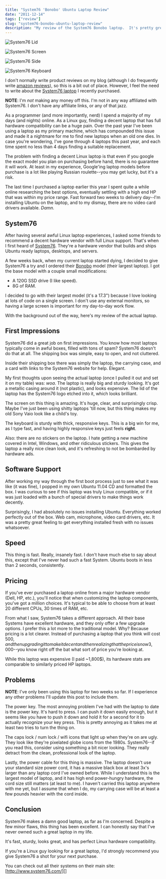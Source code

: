 ```yaml
---
title: "System76 'Bonobo' Ubuntu Laptop Review"
date: "2011-12-14"
tags: ["review"]
slug: "system76-bonobo-ubuntu-laptop-review"
description: "My review of the System76 Bonobo laptop.  It's pretty great, I'd recommend it for any developers who love Linux as much as I do."
---
```



![System76 Lid][]

![System76 Screen][]

![System76 Side][]

![System76 Keyboard][]


I don't normally write product reviews on my blog (although I do frequently
write [amazon reviews][]), so this is a bit out of place.  However, I feel the
need to write about the [System76 laptop][] I recently purchased.

**NOTE**: I'm *not* making any money off this.  I'm not in any way affiliated
with System76.  I don't have any affiliate links, or any of that jazz.

As a programmer (and more importantly, nerd) I spend a majority of my days (and
nights) online.  As a Linux guy, finding a decent laptop that has full hardware
compatibility can be a huge pain.  Over the past year I've been using a laptop
as my primary machine, which has compounded this issue and made it a nightmare
for me to find new laptops when an old one dies.  In case you're wondering,
I've gone through 4 laptops this past year, and each time spent no less than 4
days finding a suitable replacement.

The problem with finding a decent Linux laptop is that even if you google the
exact model you plan on purchasing before hand, there is no guarantee it will
work.  At least in my experience, Google'ing laptop models before purchase is a
lot like playing Russian roulette--you may get lucky, but it's a risk.

The last time I purchased a laptop earlier this year I spent quite a while
online researching the best options, eventually settling with a high end HP
that was within my price range.  Fast forward two weeks to delivery day--I'm
installing Ubuntu on the laptop, and to my dismay, there are no video card
drivers available.  *Damn.*


## System76

After having several awful Linux laptop experiences, I asked some friends to
recommend a decent hardware vendor with full Linux support.  That's when I
first heard of [System76][].  They're a hardware vendor that builds and ships
Ubuntu ready laptops, desktops, and servers.

A few weeks back, when my current laptop started dying, I decided to give
System76 a try and I ordered their [Bonobo][] model (their largest laptop).  I
got the base model with a couple small modifications:

-   A 120G SSD drive (I like speed).
-   8G of RAM.

I decided to go with their largest model (it's a 17.3") because I love looking
at lots of code on a single screen.  I don't use any external monitors, so
having a large screen is important for my day-to-day work flow.

With the background out of the way, here's my review of the actual laptop.


## First Impressions

System76 did a great job on first impressions.  You know how most laptops
typically come in awful boxes, filled with tons of spam?  System76 doesn't do
that at all.  The shipping box was simple, easy to open, and not cluttered.

Inside their shipping box there was simply the laptop, the carrying case, and a
card with links to the System76 website for help.  Elegant.

My first thoughts upon seeing the actual laptop (once I pulled it out and set
it on my table) was: *woa*.  The laptop is really big and sturdy looking.  It's
got a metallic casing around it (not plastic), and looks expensive.  The lid of
the laptop has the System76 logo etched into it, which looks brilliant.

The screen on this thing is amazing.  It's huge, clear, and surprisingly crisp.
Maybe I've just been using shitty laptops 'till now, but this thing makes my
old Sony Vaio look like a child's toy.

The keyboard is sturdy with thick, responsive keys.  This is a big win for me,
as I type fast, and having highly responsive keys just feels **right**.

Also: there are no stickers on the laptop.  I hate getting a new machine
covered in Intel, Windows, and other ridiculous stickers.  This gives the
laptop a really nice clean look, and it's refreshing to not be bombarded by
hardware ads.


## Software Support

After working my way through the first boot process just to see what it was
like (it was fine), I popped in my own Ubuntu 11.04 CD and formatted the box.
I was curious to see if this laptop was truly Linux compatible, or if it was
just loaded with a bunch of special drivers to make things work decently.

Surprisingly, I had absolutely no issues installing Ubuntu.  Everything worked
perfectly out of the box.  Web cam, microphone, video card drivers, etc.  It
was a pretty great feeling to get everything installed fresh with no issues
whatsoever.


## Speed

This thing is fast.  Really, insanely fast.  I don't have much else to say
about this, except that I've never had such a fast System.  Ubuntu boots in
less than 2 seconds, consistently.


## Pricing

If you've ever purchased a laptop online from a major hardware vendor (Dell,
HP, etc.), you'll notice that when customizing the laptop components, you've
got a million choices.  It's typical to be able to choose from at least 20
different CPUs, 30 times of RAM, etc.

From what I saw, System76 takes a different approach.  All their base Systems
have excellent hardware, and they only offer a few upgrade options.  I prefer
this a lot more to the traditional model.  Why?  Because pricing is a lot
clearer.  Instead of purchasing a laptop that you think will cost 500$, and
then upgrading it to make it decent and then realizing that the price is now
3,000$--you know right off the bat what sort of price you're looking at.

While this laptop was expensive (I paid ~1,800$), its hardware stats are
comparable to similarly priced HP laptops.


## Problems

**NOTE**: I've only been using this laptop for two weeks so far.  If I
experience any other problems I'll update this post to include them.

The power key.  The most annoying problem I've had with the laptop to date is
the power key.  It's hard to press.  I can push it down easily enough, but it
seems like you have to push it down and hold it for a second for it to actually
recognize your key press.  This is pretty annoying as it takes me at least two
tries to turn the thing on.

The caps lock / num lock / wifi icons that light up when they're on are ugly.
They look like they're pixelated globe icons from the 1980s.  System76--if you
read this, consider using something a bit nicer looking.  They really detract
from the clean, professional look of the laptop.

Lastly, the power cable for this thing is massive.  The laptop doesn't use your
standard size power cord, it has a massive black box at least 3x's larger than
any laptop cord I've owned before.  While I understand this is the largest
model of laptop, and it has high end power-hungry hardware, the cord size still
matters (at least to me).  I haven't carried this laptop anywhere with me yet,
but I assume that when I do, my carrying case will be at least a few pounds
heavier with the cord inside.


## Conclusion

System76 makes a damn good laptop, as far as I'm concerned.  Despite a few
minor flaws, this thing has been excellent.  I can honestly say that I've never
owned such a great laptop in my life.

It's fast, sturdy, looks great, and has perfect Linux hardware compatibility.

If you're a Linux guy looking for a great laptop, I'd strongly recommend you
give System76 a shot for your next purchase.

You can check out all their systems on their main site:
[http://www.system76.com/][]


  [System76 Lid]: /static/blog/images/2011/system76-lid.png "System76 Lid"
  [System76 Screen]: /static/blog/images/2011/system76-screen.png "System76 Screen"
  [System76 Side]: /static/blog/images/2011/system76-side.png "System76 Side"
  [System76 Keyboard]: /static/blog/images/2011/system76-keyboard.png "System76 Keyboard"
  [amazon reviews]: http://www.amazon.com/gp/pdp/profile/A3E3Y9R7W5NAI8 "My Amazon Reviewer Profile"
  [System76 laptop]: https://www.system76.com/laptops/model/bonx6 "System76 Bonobo Laptop"
  [System76]: http://www.system76.com/home/ "System76 Ubuntu Systems"
  [Bonobo]: https://www.system76.com/laptops/model/bonx6 "System76 Bonobo"
  [http://www.system76.com/]: https://www.system76.com/home/ "System76"
